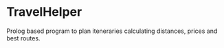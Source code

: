# TravelHelper

Prolog based program to plan iteneraries calculating distances, prices and best routes.
